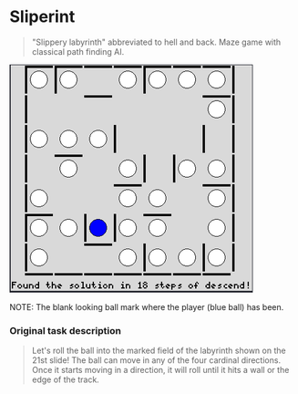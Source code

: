 # Sliperint
> "Slippery labyrinth" abbreviated to hell and back. Maze game with classical path finding AI.

![demo](demo.png)

NOTE: The blank looking ball mark where the player (blue ball) has been.

### Original task description
> Let's roll the ball into the marked field of the labyrinth shown on the 21st
>  slide! The ball can move in any of the four cardinal directions. Once it starts
>  moving in a direction, it will roll until it hits a wall or the edge of the
>  track.
